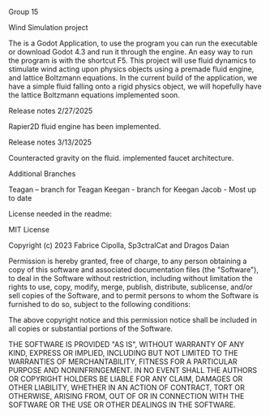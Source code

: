 Group 15 

Wind Simulation project 

 

The is a Godot Application, to use the program you can run the executable or download Godot 4.3 and run it through the engine. An easy way to run the program is with the shortcut F5. This project will use fluid dynamics to stimulate wind acting upon physics objects using a premade fluid engine, and lattice Boltzmann equations. In the current build of the application, we have a simple fluid falling onto a rigid physics object, we will hopefully have the lattice Boltzmann equations implemented soon. 

 

 

 

Release notes 2/27/2025 

Rapier2D fluid engine has been implemented. 

 Release notes 3/13/2025

Counteracted gravity on the fluid. 
implemented faucet architecture.

Additional Branches 

Teagan – branch for Teagan
Keegan - branch for Keegan
Jacob - Most up to date
 

 

License needed in the readme: 

MIT License 
 
Copyright (c) 2023 Fabrice Cipolla, Sp3ctralCat and Dragos Daian 
 
Permission is hereby granted, free of charge, to any person obtaining a copy 
of this software and associated documentation files (the "Software"), to deal 
in the Software without restriction, including without limitation the rights 
to use, copy, modify, merge, publish, distribute, sublicense, and/or sell 
copies of the Software, and to permit persons to whom the Software is 
furnished to do so, subject to the following conditions: 
 
The above copyright notice and this permission notice shall be included in all 
copies or substantial portions of the Software. 
 
THE SOFTWARE IS PROVIDED "AS IS", WITHOUT WARRANTY OF ANY KIND, EXPRESS OR 
IMPLIED, INCLUDING BUT NOT LIMITED TO THE WARRANTIES OF MERCHANTABILITY, 
FITNESS FOR A PARTICULAR PURPOSE AND NONINFRINGEMENT. IN NO EVENT SHALL THE 
AUTHORS OR COPYRIGHT HOLDERS BE LIABLE FOR ANY CLAIM, DAMAGES OR OTHER 
LIABILITY, WHETHER IN AN ACTION OF CONTRACT, TORT OR OTHERWISE, ARISING FROM, 
OUT OF OR IN CONNECTION WITH THE SOFTWARE OR THE USE OR OTHER DEALINGS IN THE 
SOFTWARE. 
